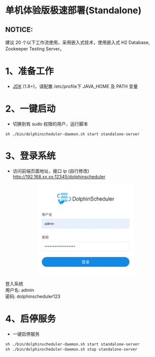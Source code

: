 # 单机体验版极速部署(Standalone)



## NOTICE:
建议 20 个以下工作流使用，采用嵌入式技术，使用嵌入式 H2 Database, Zookeeper Testing Server。

# 1、准备工作

* [JDK](https://www.oracle.com/technetwork/java/javase/downloads/index.html) (1.8+)，请配置 /etc/profile下 JAVA_HOME 及 PATH 变量


# 2、一键启动

- 切换到有 sudo 权限的用户，运行脚本

```shell
sh ./bin/dolphinscheduler-daemon.sh start standalone-server
```


# 3、登录系统

- 访问前端页面地址，接口 ip (自行修改)
  http://192.168.xx.xx:12345/dolphinscheduler

<p align="center">
<img src="/img/login.png" width="60%" />
</p>

<p>
登入系统<br>
用户名: admin <br>
密码: dolphinscheduler123
</p>

# 4、启停服务

* 一键启停服务
```shell
sh ./bin/dolphinscheduler-daemon.sh start standalone-server
sh ./bin/dolphinscheduler-daemon.sh stop standalone-server
```